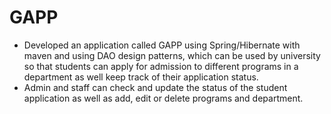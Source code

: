 # GAPP
* Developed an application called GAPP using Spring/Hibernate with maven and using   DAO design patterns, which can be used by university so that students can apply for admission to different programs in a department as well keep track of their application status.
* Admin and staff can check and update the status of the student application as well as add, edit or delete programs and department.
